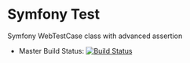 Symfony Test
=====
Symfony WebTestCase class with advanced assertion

* Master Build Status: [![Build Status](https://travis-ci.org/dayax/symfony-test.png?branch=master)](undefined)
